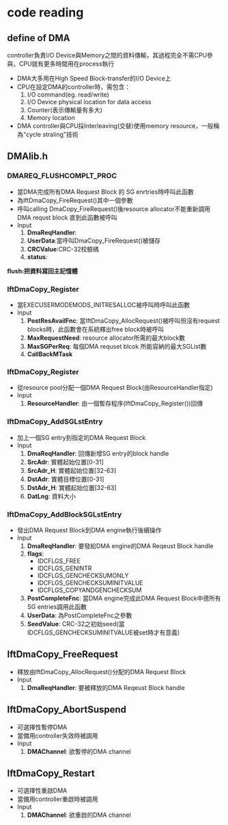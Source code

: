 # code reading
## define of DMA
controller負責I/O Device與Memory之間的資料傳輸，其過程完全不需CPU參與，CPU就有更多時間用在process執行
- DMA大多用在High Speed Block-transfer的I/O Device上
- CPU在設定DMA的controller時，需包含：
    1. I/O command(eg. read/write)
    2. I/O Device physical location for data access
    3. Counter(表示傳輸量有多大)
    4. Memory location
- DMA controller與CPU採Interleaving(交替)使用memory resource，一般稱為"cycle straling"技術
## DMAlib.h

### DMAREQ_FLUSHCOMPLT_PROC

- 當DMA完成所有DMA Request Block 的 SG enrtries時呼叫此函數
- 為IftDmaCopy_FireRequest()其中一個參數
- 呼叫calling DmaCopy_FireRequest()後resource allocator不能重新調用DMA requst block 直到此函數被呼叫
- Input
    1. **DmaReqHandler**:
    2. **UserData**:當呼叫DmaCopy_FireRequest()被儲存
    3. **CRCValue**:CRC-32校驗碼
    4. **status**:

**flush:把資料寫回主記憶體**

### IftDmaCopy_Register
- 當EXECUSERMODEMODS_INITRESALLOC被呼叫時呼叫此函數
- Input
    1. **PostResAvailFnc**: 當IftDmaCopy_AllocRequest()被呼叫但沒有request blocks時，此函數會在系統釋出free block時被呼叫
    2. **MaxRequestNeed**: resource allocator所需的最大block數
    3. **MaxSGPerReq**: 每個DMA requset blcok 所能容納的最大SGList數
    4. **CallBackMTask**

### IftDmaCopy_Register
- 從resource pool分配一個DMA Request Block(由ResourceHandler指定)
- Input
    1. **ResourceHandler**: 由一個暫存程序(IftDmaCopy_Register())回傳

### IftDmaCopy_AddSGLstEntry
- 加上一個SG entry到指定的DMA Request Block
- Input
    1. **DmaReqHandler**: 回傳新增SG entry的block handle
    2. **SrcAdr**: 實體起始位置[0-31]
    3. **SrcAdr_H**: 實體起始位置[32-63]
    4. **DstAdr**: 實體目標位置[0-31]
    5. **DstAdr_H**: 實體起始位置[32-63]
    6. **DatLng**: 資料大小

### IftDmaCopy_AddBlockSGLstEntry
- 發出DMA Request Block到DMA engine執行後續操作
- Input
    1. **DmaReqHandler**: 要發給DMA engine的DMA Reqeust Block handle
    2. **flags**: 
        - IDCFLGS_FREE
        - IDCFLGS_GENINTR
        - IDCFLGS_GENCHECKSUMONLY
        - IDCFLGS_GENCHECKSUMINITVALUE
        - IDCFLGS_COPYANDGENCHECKSUM
    3. **PostCompleteFnc**: 當DMA engine完成此DMA Request Block中德所有SG entries調用此函數
    4. **UserData**: 為PostCompleteFnc之參數
    5. **SeedValue**: CRC-32之初始seed(當IDCFLGS_GENCHECKSUMINITVALUE被set時才有意義)

## IftDmaCopy_FreeRequest
- 釋放由IftDmaCopy_AllocRequest()分配的DMA Request Block
- Input
    1. **DmaReqHandler**: 要被釋放的DMA Reqeust Block handle

## IftDmaCopy_AbortSuspend
- 可選擇性暫停DMA
- 當備用controller失效時被調用
- Input
    1. **DMAChannel**: 欲暫停的DMA channel

## IftDmaCopy_Restart
- 可選擇性重啟DMA
- 當備用controller重啟時被調用
- Input
    1. **DMAChannel**: 欲重啟的DMA channel